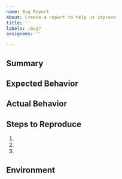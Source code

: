 ```yaml
---
name: Bug Report
about: Create a report to help us improve
title: ''
labels: ⚠️bug?
assignees: ''

---
```


## Summary

<!-- Tell us what the bug is -->

## Expected Behavior

<!--- Tell us what should happen -->

## Actual Behavior

<!--- Tell us what happens instead of the expected behavior -->

## Steps to Reproduce

1.
2.
3.

## Environment

<!-- Tell us where on the platform it happens -->

